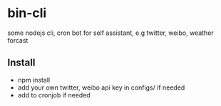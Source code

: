 bin-cli
=======

some nodejs cli, cron bot for self assistant, e.g twitter, weibo, weather forcast 

## Install

- npm install 
- add your own twitter, weibo api key in configs/ if needed 
- add to cronjob if needed

